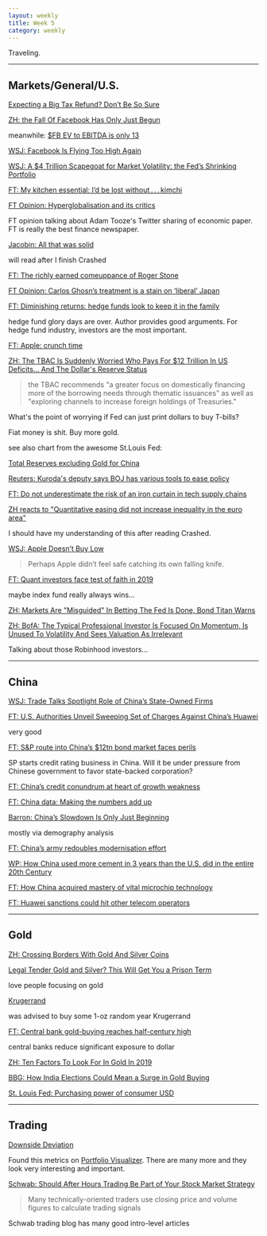 ```yaml
---
layout: weekly
title: Week 5 
category: weekly
---
```


Traveling.

---
## Markets/General/U.S.
[Expecting a Big Tax Refund? Don’t Be So Sure](
https://www.wsj.com/articles/expecting-a-big-tax-refund-dont-be-so-sure-11548594000?mod=hp_lead_pos4)

[ZH: the Fall Of Facebook Has Only Just Begun](
https://www.zerohedge.com/news/2019-01-27/fall-facebook-has-only-just-begun)

meanwhile: [$FB EV to EBITDA is only 13](
https://mobile.twitter.com/stockrow1/status/1089231800008953856)

[WSJ: Facebook Is Flying Too High Again](
https://www.wsj.com/articles/facebook-is-flying-too-high-again-11549024201)

[WSJ: A $4 Trillion Scapegoat for Market Volatility: the Fed’s Shrinking Portfolio](
https://www.wsj.com/articles/a-4-trillion-scapegoat-for-market-volatility-the-feds-shrinking-portfolio-11548671432?mod=hp_lead_pos2)

[FT: My kitchen essential: I’d be lost without . . . kimchi](
https://www.ft.com/content/8e85c628-2358-11e9-8ce6-5db4543da632)

[FT Opinion: Hyperglobalisation and its critics](
https://www.ft.com/content/f0b37e0e-23cf-11e9-8ce6-5db4543da632)

FT opinion talking about Adam Tooze's Twitter sharing of economic paper.
FT is really the best finance newspaper.

[Jacobin: All that was solid](
https://www.jacobinmag.com/2018/11/all-that-was-solid)

will read after I finish Crashed

[FT: The richly earned comeuppance of Roger Stone](
https://www.ft.com/content/58256a92-2282-11e9-8ce6-5db4543da632)

[FT Opinion: Carlos Ghosn’s treatment is a stain on ‘liberal’ Japan](
https://www.ft.com/content/8062d11c-22f4-11e9-8ce6-5db4543da632)

[FT: Diminishing returns: hedge funds look to keep it in the family](
https://www.ft.com/content/47ba9fdc-201c-11e9-b126-46fc3ad87c65)

hedge fund glory days are over. Author provides good arguments. For hedge fund industry, investors are the most important.

[FT: Apple: crunch time](
https://www.ft.com/content/d25a9d3a-2437-11e9-8ce6-5db4543da632)

[ZH: The TBAC Is Suddenly Worried Who Pays For $12 Trillion In US Deficits... And The Dollar's Reserve Status](
https://www.zerohedge.com/news/2019-01-30/tbac-worried-about-who-funds-12-trillion-us-deficits-and-dollars-reserve-status)

> the TBAC recommends "a greater focus on domestically financing more of the borrowing needs through thematic issuances" as well as "exploring channels to increase foreign holdings of Treasuries."

What's the point of worrying if Fed can just print dollars to buy T-bills?

Fiat money is shit. Buy more gold.

see also chart from the awesome St.Louis Fed:

[Total Reserves excluding Gold for China](
https://fred.stlouisfed.org/series/TRESEGCNM052N)

[Reuters: Kuroda's deputy says BOJ has various tools to ease policy](
https://www.reuters.com/article/us-japan-economy-boj/kurodas-deputy-says-boj-has-various-tools-to-ease-policy-idUSKCN1PP06Y?il=0)

[FT: Do not underestimate the risk of an iron curtain in tech supply chains](
https://www.ft.com/content/c9a79568-2562-11e9-8ce6-5db4543da632?desktop=true&segmentId=7c8f09b9-9b61-4fbb-9430-9208a9e233c8)

[ZH reacts to "Quantitative easing did not increase inequality in the euro area"](
https://twitter.com/zerohedge/status/1091813130806706177)

I should have my understanding of this after reading Crashed.

[WSJ: Apple Doesn’t Buy Low](
https://www.wsj.com/articles/apple-doesnt-buy-low-11549119780)

> Perhaps Apple didn’t feel safe catching its own falling knife.

[FT: Quant investors face test of faith in 2019](
https://www.ft.com/content/94d0b686-0450-11e9-99df-6183d3002ee1)

maybe index fund really always wins...

[ZH: Markets Are "Misguided" In Betting The Fed Is Done, Bond Titan Warns](
https://www.zerohedge.com/news/2019-02-02/markets-are-misguided-betting-fed-done-bond-titan-warns)

[ZH: BofA: The Typical Professional Investor Is Focused On Momentum, Is Unused To Volatility And Sees Valuation As Irrelevant](
https://www.zerohedge.com/news/2019-02-02/bofa-typical-pro-investor-focused-momentum-unused-volatility-and-sees-valuation)

Talking about those Robinhood investors...

---
## China
[WSJ: Trade Talks Spotlight Role of China’s State-Owned Firms](
https://www.wsj.com/articles/trade-talks-spotlight-role-of-chinas-state-owned-firms-11548504001?mod=article_inline)

[FT: U.S. Authorities Unveil Sweeping Set of Charges Against China’s Huawei](
https://www.wsj.com/articles/u-s-authorities-unveil-sweeping-set-of-actions-against-chinas-huawei-11548711284)

very good

[FT: S&P route into China’s $12tn bond market faces perils](
https://www.ft.com/content/b95471d8-23a8-11e9-b329-c7e6ceb5ffdf)

SP starts credit rating business in China. Will it be under pressure
from Chinese government to favor state-backed corporation?

[FT: China’s credit conundrum at heart of growth weakness](
https://www.ft.com/content/0e33116e-24a3-11e9-8ce6-5db4543da632)

[FT: China data: Making the numbers add up](
https://www.ft.com/content/cb446e10-6057-11e5-97e9-7f0bf5e7177b)

[Barron: China’s Slowdown Is Only Just Beginning](
https://www.barrons.com/articles/chinas-slowdown-is-only-just-beginning-51548447250)

mostly via demography analysis

[FT: China’s army redoubles modernisation effort](
https://www.ft.com/content/b255a1c0-1e69-11e9-b126-46fc3ad87c65)

[WP: How China used more cement in 3 years than the U.S. did in the entire 20th Century](
https://www.washingtonpost.com/news/wonk/wp/2015/03/24/how-china-used-more-cement-in-3-years-than-the-u-s-did-in-the-entire-20th-century/?utm_term=.d83d5ec5c908)

[FT: How China acquired mastery of vital microchip technology](
https://www.ft.com/content/7cfb2f82-1ecc-11e9-b126-46fc3ad87c65)

[FT: Huawei sanctions could hit other telecom operators](
https://www.ft.com/content/206698fa-2477-11e9-8ce6-5db4543da632)

---
## Gold
[ZH: Crossing Borders With Gold And Silver Coins](
https://www.zerohedge.com/news/2019-01-28/crossing-borders-gold-and-silver-coins)

[Legal Tender Gold and Silver? This Will Get You a Prison Term](
https://www.garynorth.com/public/18383.cfm)

love people focusing on gold

[Krugerrand](
https://en.wikipedia.org/wiki/Krugerrand)

was advised to buy some 1-oz random year Krugerrand

[FT: Central bank gold-buying reaches half-century high](
https://www.ft.com/content/8148a8f0-2479-11e9-8ce6-5db4543da632)

central banks reduce significant exposure to dollar

[ZH: Ten Factors To Look For In Gold In 2019](
https://www.zerohedge.com/news/2019-01-28/ten-factors-look-gold-2019)

[BBG: How India Elections Could Mean a Surge in Gold Buying](
https://www.bloomberg.com/news/articles/2019-01-31/gold-use-in-india-seen-propped-up-by-big-spends-in-election-year)

[St. Louis Fed: Purchasing power of consumer USD](
https://fred.stlouisfed.org/graph/?graph_id=537588)

---
## Trading

[Downside Deviation](
https://www.investopedia.com/terms/d/downside-deviation.asp)

Found this metrics on [Portfolio Visualizer](https://www.portfoliovisualizer.com/backtest-portfolio).
There are many more and they look very interesting and important.

[Schwab: Should After Hours Trading Be Part of Your Stock Market Strategy](
https://www.schwab.com/active-trader/insights/content/should-after-hours-trading-be-part-your-stock-market-strategy?bmac=RYH)

> Many technically-oriented traders use closing price and volume figures
to calculate trading signals

Schwab trading blog has many good intro-level articles
